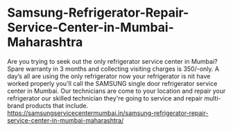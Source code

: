 # Samsung-Refrigerator-Repair-Service-Center-in-Mumbai-Maharashtra
Are you trying to seek out the only refrigerator service center in Mumbai? Spare warranty in 3 months and collecting visiting charges is 350/-only. A day’s all are using the only refrigerator now your refrigerator is nit have worked properly you'll call the SAMSUNG single door refrigerator service center in Mumbai. Our technicians are come to your location and repair your refrigerator our skilled technician they're going to service and repair multi-brand products that include.  https://samsungservicecentermumbai.in/samsung-refrigerator-repair-service-center-in-mumbai-maharashtra/
